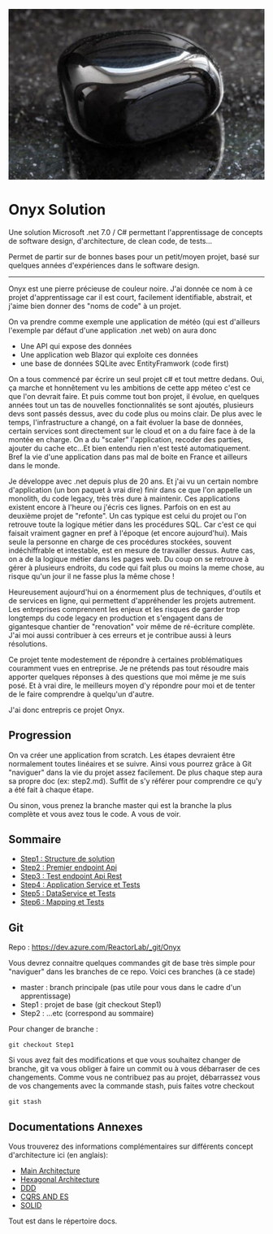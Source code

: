 
![](docs/images/onyx.jpg)

# Onyx Solution 

Une solution Microsoft .net 7.0 / C# permettant l'apprentissage de concepts de software design, d'architecture, de clean code, de tests...

Permet de partir sur de bonnes bases pour un petit/moyen projet, basé sur quelques années d'expériences dans le software design. 

----

Onyx est une pierre précieuse de couleur noire. J'ai donnée ce nom à ce projet d'apprentissage car il est court, facilement identifiable, abstrait, et j'aime bien donner des "noms de code" à un projet. 

On va prendre comme exemple une application de météo (qui est d'ailleurs l'exemple par défaut d'une application .net web) on aura donc

- Une API qui expose des données
- Une application web Blazor qui exploite ces données
- une base de données SQLite avec EntityFramwork (code first)

On a tous commencé par écrire un seul projet c# et tout mettre dedans. Oui, ça marche et honnêtement vu les ambitions de cette app méteo c'est ce que l'on devrait faire. Et puis comme tout bon projet, il évolue, en quelques années tout un tas de nouvelles fonctionnalités se sont ajoutés, plusieurs devs sont passés dessus, avec du code plus ou moins clair. De plus avec le temps, l'infrastructure a changé, on a fait évoluer la base de données, certain services sont directement sur le cloud et on a du faire face à de la montée en charge. On a du "scaler" l'application, recoder des parties, ajouter du cache etc...Et bien entendu rien n'est testé automatiquement. Bref la vie d'une application dans pas mal de boite en France et ailleurs dans le monde. 

Je développe avec .net depuis plus de 20 ans. Et j'ai vu un certain nombre d'application (un bon paquet à vrai dire) finir dans ce que l'on appelle un monolith, du code legacy, très très dure à maintenir. Ces applications existent encore à l'heure ou j'écris ces lignes. Parfois on en est au deuxième projet de "refonte". Un cas typique est celui du projet ou l'on retrouve toute la logique métier dans les procédures SQL. Car c'est ce qui faisait vraiment gagner en pref à l'époque (et encore aujourd'hui). Mais seule la personne en charge de ces procédures stockées, souvent indéchiffrable et intestable, est en mesure de travailler dessus. Autre cas, on a de la logique métier dans les pages web. Du coup on se retrouve à gérer à plusieurs endroits, du code qui fait plus ou moins la meme chose, au risque qu'un jour il ne fasse plus la même chose !
 
Heureusement aujourd'hui on a énormement plus de techniques, d'outils et de services en ligne, qui permettent d'appréhender les projets autrement. Les entreprises comprennent les enjeux et les risques de garder trop longtemps du code legacy en production et s'engagent dans de gigantesque chantier de "renovation" voir même de ré-écriture complète. J'ai moi aussi contribuer à ces erreurs et je contribue aussi à leurs résolutions. 

Ce projet tente modestement de répondre à certaines problématiques couramment vues en entreprise. Je ne prétends pas tout résoudre mais apporter quelques réponses à des questions que moi même je me suis posé. Et à vrai dire, le meilleurs moyen d'y répondre pour moi et de tenter de le faire comprendre à quelqu'un d'autre. 

J'ai donc entrepris ce projet Onyx. 

## Progression

On va créer une application from scratch. Les étapes devraient être normalement toutes linéaires et se suivre. Ainsi vous pourrez grâce à Git "naviguer" dans la vie du projet assez facilement. De plus chaque step aura sa propre doc (ex: step2.md). Suffit de s'y référer pour comprendre ce qu'y a été fait à chaque étape. 

Ou sinon, vous prenez la branche master qui est la branche la plus complète et vous avez tous le code. A vous de voir. 

## Sommaire

- [Step1 : Structure de solution](docs/steps/step1.md)
- [Step2 : Premier endpoint Api](docs/steps/step2.md)
- [Step3 : Test endpoint Api Rest](docs/steps/step3.md)
- [Step4 : Application Service et Tests](docs/steps/step4.md)
- [Step5 : DataService et Tests](docs/steps/step5.md)
- [Step6 : Mapping et Tests](docs/steps/step6.md)

## Git

Repo : https://dev.azure.com/ReactorLab/_git/Onyx

Vous devrez connaitre quelques commandes git de base très simple pour "naviguer" dans les branches de ce repo. Voici ces branches (à ce stade)

- master : branch principale (pas utile pour vous dans le cadre d'un apprentissage)
- Step1 : projet de base (git checkout Step1)
- Step2 : ...etc (correspond au sommaire)

Pour changer de branche :
```git
git checkout Step1
```

Si vous avez fait des modifications et que vous souhaitez changer de branche, git va vous obliger à faire un commit ou à vous débarraser de ces changements. Comme vous ne contribuez pas au projet, débarrassez vous de vos changements avec la commande stash, puis faites votre checkout
```git
git stash
```

## Documentations Annexes

Vous trouverez des informations complémentaires sur différents concept d'architecture ici (en anglais):

- [Main Architecture](docs/ARCHITECTURE.md)
- [Hexagonal Architecture](docs/HEXAGONAL.md)
- [DDD](docs/DDD.md)
- [CQRS AND ES](docs/CQRS-ES.md)
- [SOLID](docs/SOLID.md)

Tout est dans le répertoire docs.


